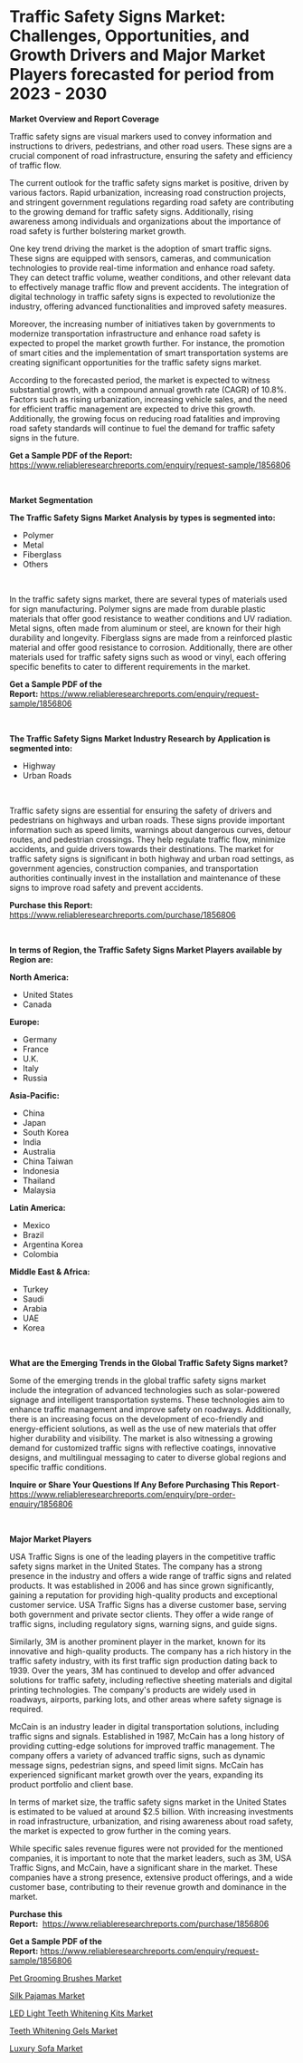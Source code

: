 <p><h1>Traffic Safety Signs Market: Challenges, Opportunities, and Growth Drivers and Major Market Players forecasted for period from 2023 - 2030</h1></p><p><strong>Market Overview and Report Coverage</strong></p>
<p><p>Traffic safety signs are visual markers used to convey information and instructions to drivers, pedestrians, and other road users. These signs are a crucial component of road infrastructure, ensuring the safety and efficiency of traffic flow.</p><p>The current outlook for the traffic safety signs market is positive, driven by various factors. Rapid urbanization, increasing road construction projects, and stringent government regulations regarding road safety are contributing to the growing demand for traffic safety signs. Additionally, rising awareness among individuals and organizations about the importance of road safety is further bolstering market growth.</p><p>One key trend driving the market is the adoption of smart traffic signs. These signs are equipped with sensors, cameras, and communication technologies to provide real-time information and enhance road safety. They can detect traffic volume, weather conditions, and other relevant data to effectively manage traffic flow and prevent accidents. The integration of digital technology in traffic safety signs is expected to revolutionize the industry, offering advanced functionalities and improved safety measures.</p><p>Moreover, the increasing number of initiatives taken by governments to modernize transportation infrastructure and enhance road safety is expected to propel the market growth further. For instance, the promotion of smart cities and the implementation of smart transportation systems are creating significant opportunities for the traffic safety signs market.</p><p>According to the forecasted period, the market is expected to witness substantial growth, with a compound annual growth rate (CAGR) of 10.8%. Factors such as rising urbanization, increasing vehicle sales, and the need for efficient traffic management are expected to drive this growth. Additionally, the growing focus on reducing road fatalities and improving road safety standards will continue to fuel the demand for traffic safety signs in the future.</p></p>
<p><strong>Get a Sample PDF of the Report:</strong> <a href="https://www.reliableresearchreports.com/enquiry/request-sample/1856806">https://www.reliableresearchreports.com/enquiry/request-sample/1856806</a></p>
<p>&nbsp;</p>
<p><strong>Market Segmentation</strong></p>
<p><strong>The Traffic Safety Signs Market Analysis by types is segmented into:</strong></p>
<p><ul><li>Polymer</li><li>Metal</li><li>Fiberglass</li><li>Others</li></ul></p>
<p>&nbsp;</p>
<p><p>In the traffic safety signs market, there are several types of materials used for sign manufacturing. Polymer signs are made from durable plastic materials that offer good resistance to weather conditions and UV radiation. Metal signs, often made from aluminum or steel, are known for their high durability and longevity. Fiberglass signs are made from a reinforced plastic material and offer good resistance to corrosion. Additionally, there are other materials used for traffic safety signs such as wood or vinyl, each offering specific benefits to cater to different requirements in the market.</p></p>
<p><strong>Get a Sample PDF of the Report:</strong>&nbsp;<a href="https://www.reliableresearchreports.com/enquiry/request-sample/1856806">https://www.reliableresearchreports.com/enquiry/request-sample/1856806</a></p>
<p>&nbsp;</p>
<p><strong>The Traffic Safety Signs Market Industry Research by Application is segmented into:</strong></p>
<p><ul><li>Highway</li><li>Urban Roads</li></ul></p>
<p>&nbsp;</p>
<p><p>Traffic safety signs are essential for ensuring the safety of drivers and pedestrians on highways and urban roads. These signs provide important information such as speed limits, warnings about dangerous curves, detour routes, and pedestrian crossings. They help regulate traffic flow, minimize accidents, and guide drivers towards their destinations. The market for traffic safety signs is significant in both highway and urban road settings, as government agencies, construction companies, and transportation authorities continually invest in the installation and maintenance of these signs to improve road safety and prevent accidents.</p></p>
<p><strong>Purchase this Report:</strong>&nbsp; <a href="https://www.reliableresearchreports.com/purchase/1856806">https://www.reliableresearchreports.com/purchase/1856806</a></p>
<p>&nbsp;</p>
<p><strong>In terms of Region, the Traffic Safety Signs Market Players available by Region are:</strong></p>
<p>
    <p> <strong> North America: </strong>
        <ul>
            <li>United States</li>
            <li>Canada</li>
        </ul>
        </p> 
    <p> <strong> Europe: </strong>
        <ul>
            <li>Germany</li>
            <li>France</li>
            <li>U.K.</li>
            <li>Italy</li>
            <li>Russia</li>
        </ul>
        </p> 
    <p> <strong> Asia-Pacific: </strong>
        <ul>
            <li>China</li>
            <li>Japan</li>
            <li>South Korea</li>
            <li>India</li>
            <li>Australia</li>
            <li>China Taiwan</li>
            <li>Indonesia</li>
            <li>Thailand</li>
            <li>Malaysia</li>
        </ul>
        </p> 
    <p> <strong> Latin America: </strong>
        <ul>
            <li>Mexico</li>
            <li>Brazil</li>
            <li>Argentina Korea</li>
            <li>Colombia</li>
        </ul>
        </p> 
    <p> <strong> Middle East & Africa: </strong>
        <ul>
            <li>Turkey</li>
            <li>Saudi</li>
            <li>Arabia</li>
            <li>UAE</li>
            <li>Korea</li>
        </ul>
    </p>
    </p>
<p>&nbsp;</p>
<p><strong>What are the Emerging Trends in the Global Traffic Safety Signs market?</strong></p>
<p><p>Some of the emerging trends in the global traffic safety signs market include the integration of advanced technologies such as solar-powered signage and intelligent transportation systems. These technologies aim to enhance traffic management and improve safety on roadways. Additionally, there is an increasing focus on the development of eco-friendly and energy-efficient solutions, as well as the use of new materials that offer higher durability and visibility. The market is also witnessing a growing demand for customized traffic signs with reflective coatings, innovative designs, and multilingual messaging to cater to diverse global regions and specific traffic conditions.</p></p>
<p><strong>Inquire or Share Your Questions If Any Before Purchasing This Report</strong>- <a href="https://www.reliableresearchreports.com/enquiry/pre-order-enquiry/1856806">https://www.reliableresearchreports.com/enquiry/pre-order-enquiry/1856806</a></p>
<p>&nbsp;</p>
<p><strong>Major Market Players</strong></p>
<p><p>USA Traffic Signs is one of the leading players in the competitive traffic safety signs market in the United States. The company has a strong presence in the industry and offers a wide range of traffic signs and related products. It was established in 2006 and has since grown significantly, gaining a reputation for providing high-quality products and exceptional customer service. USA Traffic Signs has a diverse customer base, serving both government and private sector clients. They offer a wide range of traffic signs, including regulatory signs, warning signs, and guide signs.</p><p>Similarly, 3M is another prominent player in the market, known for its innovative and high-quality products. The company has a rich history in the traffic safety industry, with its first traffic sign production dating back to 1939. Over the years, 3M has continued to develop and offer advanced solutions for traffic safety, including reflective sheeting materials and digital printing technologies. The company's products are widely used in roadways, airports, parking lots, and other areas where safety signage is required.</p><p>McCain is an industry leader in digital transportation solutions, including traffic signs and signals. Established in 1987, McCain has a long history of providing cutting-edge solutions for improved traffic management. The company offers a variety of advanced traffic signs, such as dynamic message signs, pedestrian signs, and speed limit signs. McCain has experienced significant market growth over the years, expanding its product portfolio and client base.</p><p>In terms of market size, the traffic safety signs market in the United States is estimated to be valued at around $2.5 billion. With increasing investments in road infrastructure, urbanization, and rising awareness about road safety, the market is expected to grow further in the coming years.</p><p>While specific sales revenue figures were not provided for the mentioned companies, it is important to note that the market leaders, such as 3M, USA Traffic Signs, and McCain, have a significant share in the market. These companies have a strong presence, extensive product offerings, and a wide customer base, contributing to their revenue growth and dominance in the market.</p></p>
<p><strong>Purchase this Report:</strong>&nbsp;&nbsp;<a href="https://www.reliableresearchreports.com/purchase/1856806">https://www.reliableresearchreports.com/purchase/1856806</a></p>
<p></p>
<p><strong>Get a Sample PDF of the Report:</strong>&nbsp;<a href="https://www.reliableresearchreports.com/enquiry/request-sample/1856806">https://www.reliableresearchreports.com/enquiry/request-sample/1856806</a></p>
<p><p><a href="https://medium.com/@timothychapman46/analyzing-pet-grooming-brushes-market-global-industry-perspective-and-forecast-2023-to-2030-e7eb16c1537b">Pet Grooming Brushes Market</a></p><p><a href="https://medium.com/@vincentalvarez1980/silk-pajamas-market-size-cagr-trends-2024-2030-5a410fc3bd11">Silk Pajamas Market</a></p><p><a href="https://medium.com/@frankpeters35/led-light-teeth-whitening-kits-market-share-evolution-and-market-growth-trends-2023-2030-070340d90091">LED Light Teeth Whitening Kits Market</a></p><p><a href="https://medium.com/@josephweaver29/teeth-whitening-gels-market-outlook-industry-overview-and-forecast-2023-to-2030-dec5bc4ed4ae">Teeth Whitening Gels Market</a></p><p><a href="https://medium.com/@amandagarza17/luxury-sofa-market-size-reveals-the-best-marketing-channels-in-global-industry-cfb75b1cf34d">Luxury Sofa Market</a></p></p>